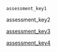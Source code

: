 ```ngMeta
assessment_key1
```

assessment_key2


[assessment_key3](https://www.oxfordonlineenglish.com/english-level-test/vocabulary)


[assessment_key4](https://www.englishclub.com/reading/test.htm)

